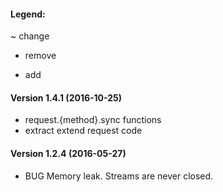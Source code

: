#### Legend: 
~ change
- remove
+ add

#### Version 1.4.1 (2016-10-25)
+ request.{method}.sync functions
+ extract extend request code

#### Version 1.2.4 (2016-05-27)
- BUG Memory leak. Streams are never closed.